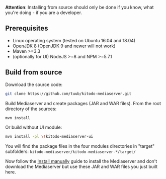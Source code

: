 **Attention**: Installing from source should only be done if you know, what you're doing - if you are a developer.

## Prerequisites

* Linux operating system (tested on Ubuntu 16.04 and 18.04)
* OpenJDK 8 (OpenJDK 9 and newer will not work)
* Maven >=3.3
* (optionally for UI) NodeJS >=8 and NPM >=5.7.1

## Build from source

Download the source code:

```bash
git clone https://github.com/tuub/kitodo-mediaserver.git
```

Build Mediaserver and create packages (JAR and WAR files). From the root directory of the sources:

```bash
mvn install
```

Or build without UI module:

```bash
mvn install -pl \!kitodo-mediaserver-ui
```

You will find the package files in the four modules directories in "target" subfolders: `kitodo-mediaserver/kitodo-mediaserver-*/target/`

Now follow the [Install manually](Install-manually.md) guide to install the Mediaserver and don't download the Mediaserver but use these JAR and WAR files you just built here. 
